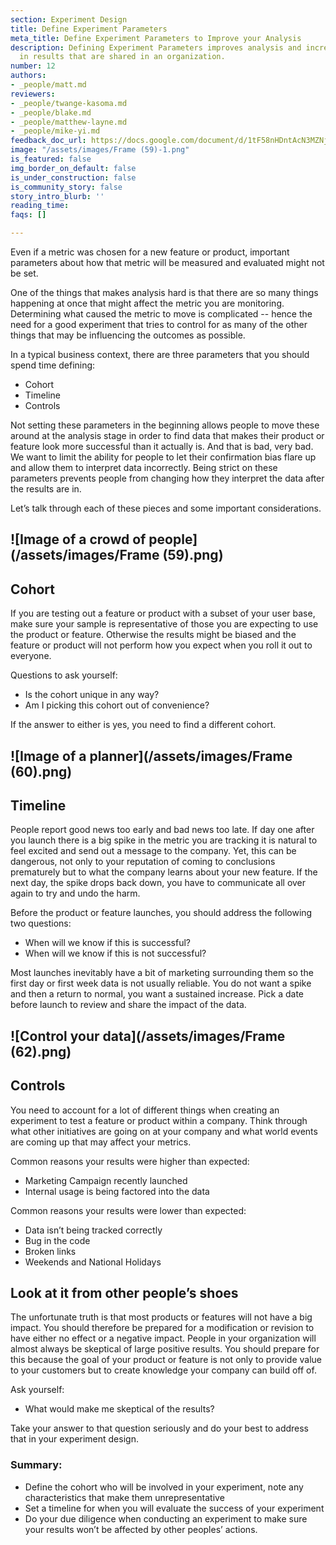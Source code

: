 ```yaml
---
section: Experiment Design
title: Define Experiment Parameters
meta_title: Define Experiment Parameters to Improve your Analysis
description: Defining Experiment Parameters improves analysis and increases trust
  in results that are shared in an organization.
number: 12
authors:
- _people/matt.md
reviewers:
- _people/twange-kasoma.md
- _people/blake.md
- _people/matthew-layne.md
- _people/mike-yi.md
feedback_doc_url: https://docs.google.com/document/d/1tF58nHDntAcN3MZNjLqF2KqBcpMz1LrygZumdg7WUdw/edit?usp=sharing
image: "/assets/images/Frame (59)-1.png"
is_featured: false
img_border_on_default: false
is_under_construction: false
is_community_story: false
story_intro_blurb: ''
reading_time: 
faqs: []

---
```

Even if a metric was chosen for a new feature or product, important parameters about how that metric will be measured and evaluated might not be set.

One of the things that makes analysis hard is that there are so many things happening at once that might affect the metric you are monitoring. Determining what caused the metric to move is complicated -- hence the need for a good experiment that tries to control for as many of the other things that may be influencing the outcomes as possible.

In a typical business context, there are three parameters that you should spend time defining:

* Cohort
* Timeline
* Controls

Not setting these parameters in the beginning allows people to move these around at the analysis stage in order to find data that makes their product or feature look more successful than it actually is. And that is bad, very bad. We want to limit the ability for people to let their confirmation bias flare up and allow them to interpret data incorrectly. Being strict on these parameters prevents people from changing how they interpret the data after the results are in.

Let’s talk through each of these pieces and some important considerations.

## ![Image of a crowd of people](/assets/images/Frame (59).png)

## Cohort

If you are testing out a feature or product with a subset of your user base, make sure your sample is representative of those you are expecting to use the product or feature. Otherwise the results might be biased and the feature or product will not perform how you expect when you roll it out to everyone.

Questions to ask yourself:

* Is the cohort unique in any way?
* Am I picking this cohort out of convenience?

If the answer to either is yes, you need to find a different cohort.

## ![Image of a planner](/assets/images/Frame (60).png)

## Timeline

People report good news too early and bad news too late. If day one after you launch there is a big spike in the metric you are tracking it is natural to feel excited and send out a message to the company. Yet, this can be dangerous, not only to your reputation of coming to conclusions prematurely but to what the company learns about your new feature. If the next day, the spike drops back down, you have to communicate all over again to try and undo the harm.

Before the product or feature launches, you should address the following two questions:

* When will we know if this is successful?
* When will we know if this is not successful?

Most launches inevitably have a bit of marketing surrounding them so the first day or first week data is not usually reliable. You do not want a spike and then a return to normal, you want a sustained increase. Pick a date before launch to review and share the impact of the data.

## ![Control your data](/assets/images/Frame (62).png)

## Controls

You need to account for a lot of different things when creating an experiment to test a feature or product within a company. Think through what other initiatives are going on at your company and what world events are coming up that may affect your metrics.

Common reasons your results were higher than expected:

* Marketing Campaign recently launched
* Internal usage is being factored into the data

Common reasons your results were lower than expected:

* Data isn’t being tracked correctly
* Bug in the code
* Broken links
* Weekends and National Holidays

## Look at it from other people’s shoes

The unfortunate truth is that most products or features will not have a big impact. You should therefore be prepared for a modification or revision to have either no effect or a negative impact. People in your organization will almost always be skeptical of large positive results. You should prepare for this because the goal of your product or feature is not only to provide value to your customers but to create knowledge your company can build off of.

Ask yourself:

* What would make me skeptical of the results?

Take your answer to that question seriously and do your best to address that in your experiment design.

### Summary:

* Define the cohort who will be involved in your experiment, note any characteristics that make them unrepresentative
* Set a timeline for when you will evaluate the success of your experiment
* Do your due diligence when conducting an experiment to make sure your results won’t be affected by other peoples’ actions.
